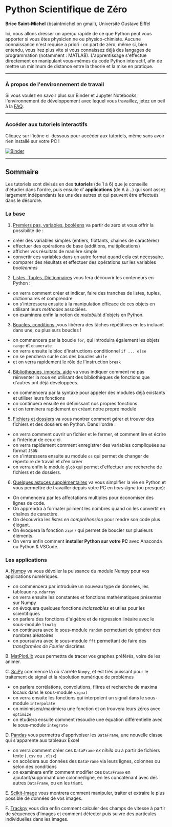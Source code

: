 # Python Scientifique de Zéro

__Brice Saint-Michel__ (bsaintmichel on gmail), Université Gustave Eiffel

Ici, nous allons dresser un aperçu rapide de ce que Python peut vous apporter si vous êtes physicien.ne ou physico-chimiste. Aucune connaissance n'est requise a priori : on part de zéro, même si, bien entendu, vous irez plus vite si vous connaissez déjà des langages de programmation (notamment : MATLAB). L'apprentissage s'effectue directement en manipulant vous-mêmes du code Python interactif, afin de mettre un minimum de distance entre la théorie et la mise en pratique.

---------------------------------------

### À propos de l'environnement de travail

Si vous voulez en savoir plus sur Binder et Jupyter Notebooks, l'environnement de développement avec lequel vous travaillez, jetez un oeil à la [FAQ](./FAQ.md).

----------------------------------

### Accéder aux tutoriels interactifs 

Cliquez sur l'icône ci-dessous pour accéder aux tutoriels, même sans avoir rien installé sur votre PC !

[![Binder](https://mybinder.org/badge_logo.svg)](https://mybinder.org/v2/gh/bsaintmichel/PythonZero/HEAD)

---------------------------------

## Sommaire 

Les tutoriels sont divisés en des __tutoriels__ (de 1 à 6) que je conseille d'étudier dans l'ordre, puis ensuite d' __applications__ (de A à ..) qui sont assez largement indépendants les uns des autres et qui peuvent être effectués dans le désordre.

### La base 

1. [Premiers pas, variables, booléens](./Tutorial_1_SimpleThings.ipynb) va partir de zéro et vous offrir la possibilité de :
* créer des variables simples (entiers, flottants, chaînes de caractères)
* effectuer des opérations de base (additions, multiplications) 
* afficher vos résultats de manière simple
* convertir ces variables dans un autre format quand cela est nécessaire. 
* comparer des résultats et effectuer des opérations sur les variables _booléennes_

2. [Listes, Tuples, Dictionnaires](./Tutorial_2_ListsTuplesDicts.ipynb) vous fera découvrir les conteneurs en Python : 
* on verra comment créer et indicer, faire des tranches de listes, tuples, dictionnaires et comprendre 
* on s'intéressera ensuite à la manipulation efficace de ces objets en utilisant leurs _méthodes_ associées.
* on examinera enfin la notion de _mutabilité_ d'objets en Python.

3. [Boucles, conditions, ](./Tutorial_3_Loops.ipynb) vous libérera des tâches répétitives en les incluant dans une, ou plusieurs boucles !
* on commencera par la boucle `for`, qui introduira également les objets `range` et `enumerate`
* on verra ensuite le bloc d'instructions conditionnel `if ... else`
* on se penchera sur le cas des boucles `while`
* et on verra rapidement le rôle de l'instruction `break`

4. [Bibliothèques, imports, aide](./Tutorial_4_Imports.ipynb) va vous indiquer comment ne pas réinventer la roue en utilisant des bibliothèques de fonctions que d'autres ont déjà développées.
* on commencera par la syntaxe pour appeler des modules déjà existants et utiliser leurs fonctions
* on continuera ensuite en définissant nos propres fonctions 
* et on terminera rapidement en créant notre propre module 

5. [Fichiers et dossiers](./Tutorial_5_Files.ipynb) va vous montrer comment gérer et trouver des fichiers et des dossiers en Python. Dans l'ordre : 
* on verra comment ouvrir un fichier et le fermer, et comment lire et écrire à l'intérieur de ceux-ci. 
* on verra rapidement comment enregistrer des variables compliquées au format `JSON`
* on s'intéressera ensuite au module `os` qui permet de changer de répertoire de travail et d'en créer
* on verra enfin le module `glob` qui permet d'effectuer une recherche de fichiers et de dossiers.

6. [Quelques astuces supplémentaires](./Tutorial_6_Extras.ipynb) va vous simplifier la vie en Python et vous permettre de travailler depuis votre PC en _hors-ligne_ (ou presque):
* On cmmencera par les affectations multiples pour économiser des lignes de code.
* On apprendra à formater joliment les nombres quand on les convertit en chaînes de caractère.
* On découvrira les _listes en compréhension_ pour rendre son code plus élégant.
* On évoquera la fonction `zip()` qui permet de boucler sur plusieurs éléments. 
* On verra enfin comment __installer Python sur votre PC__ avec Anaconda ou Python & VSCode.


### Les applications 

A. [Numpy](./Application_A_Numpy.ipynb) va vous dévoiler la puissance du module Numpy pour vos applications numériques.
  * on commencera par introduire un nouveau type de données, les tableaux `np.ndarray`
  * on verra ensuite les constantes et fonctions mathématiques présentes sur Numpy
  * on évoquera quelques fonctions _inclassables_ et utiles pour les scientifiques 
  * on parlera des fonctions d'algèbre et de régression linéaire avec le sous-module `linalg` 
  * on continuera avec le sous-module `random` permettant de générer des nombres aléatoires
  * on poursuivra avec le sous-module `fft` permettant de faire des _transformées de Fourier_ discrètes

B. [MatPlotLib](./Application_B_MatPlotLib.ipynb) vous permettra de tracer vos graphes préférés, voire de les animer.

C. [SciPy](./Application_C_Scipy) commence là où s'arrête `Numpy`, et est très puissant pour le traitement de signal et la résolution numérique de problèmes
  * on parlera corrélations, convolutions, filtres et recherche de maxima locaux dans le sous-module `signal`
  * on verra ensuite les fonctions qui interpolent un signal dans le sous-module `interpolate`
  * on minimisera/maximiera une fonction et on trouvera leurs zéros avec `optimize`
  * on étudiera ensuite comment résoudre une équation différentielle avec le sous-module `integrate`

D. [Pandas](./Application_D_Pandas.ipynb) vous permettra d'apprivoiser les `DataFrame`, une nouvelle classe qui s'apparente aux tableaux Excel
  * on verra comment créer ces `DataFrame` _ex nihilo_ ou à partir de fichiers texte (`.csv` ou `.xlsx`)
  * on accèdera aux données des `DataFrame` via leurs lignes, colonnes ou selon des conditions
  * on examinera enfin comment modifier ces `DataFrame` en ajoutant/supprimant une colonne/ligne, en les concaténant avec des autres `DataFrame`, ou en les triant.

E. [Scikit-Image](./Application_E_ScikitImage.ipynb) vous montrera comment manipuler, traiter et extraire le plus possible de données de vos images.

F. [Trackpy](./Application_F_PIV_Tracking.ipynb) vous dira enfin comment calculer des champs de vitesse à partir de séquences d'images et comment détecter puis suivre des particules individuelles dans les images.
